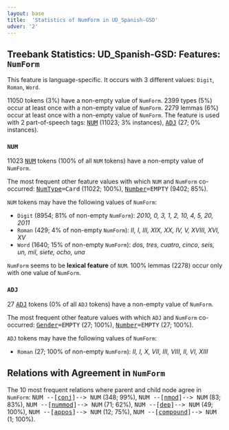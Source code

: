 ```yaml
---
layout: base
title:  'Statistics of NumForm in UD_Spanish-GSD'
udver: '2'
---
```


## Treebank Statistics: UD_Spanish-GSD: Features: `NumForm`

This feature is language-specific.
It occurs with 3 different values: `Digit`, `Roman`, `Word`.

11050 tokens (3%) have a non-empty value of `NumForm`.
2399 types (5%) occur at least once with a non-empty value of `NumForm`.
2279 lemmas (6%) occur at least once with a non-empty value of `NumForm`.
The feature is used with 2 part-of-speech tags: <tt><a href="es_gsd-pos-NUM.html">NUM</a></tt> (11023; 3% instances), <tt><a href="es_gsd-pos-ADJ.html">ADJ</a></tt> (27; 0% instances).

### `NUM`

11023 <tt><a href="es_gsd-pos-NUM.html">NUM</a></tt> tokens (100% of all `NUM` tokens) have a non-empty value of `NumForm`.

The most frequent other feature values with which `NUM` and `NumForm` co-occurred: <tt><a href="es_gsd-feat-NumType.html">NumType</a></tt><tt>=Card</tt> (11022; 100%), <tt><a href="es_gsd-feat-Number.html">Number</a></tt><tt>=EMPTY</tt> (9402; 85%).

`NUM` tokens may have the following values of `NumForm`:

* `Digit` (8954; 81% of non-empty `NumForm`): <em>2010, 0, 3, 1, 2, 10, 4, 5, 20, 2011</em>
* `Roman` (429; 4% of non-empty `NumForm`): <em>II, I, III, XIX, XX, IV, V, XVIII, XVI, XV</em>
* `Word` (1640; 15% of non-empty `NumForm`): <em>dos, tres, cuatro, cinco, seis, un, mil, siete, ocho, una</em>

`NumForm` seems to be **lexical feature** of `NUM`. 100% lemmas (2278) occur only with one value of `NumForm`.

### `ADJ`

27 <tt><a href="es_gsd-pos-ADJ.html">ADJ</a></tt> tokens (0% of all `ADJ` tokens) have a non-empty value of `NumForm`.

The most frequent other feature values with which `ADJ` and `NumForm` co-occurred: <tt><a href="es_gsd-feat-Gender.html">Gender</a></tt><tt>=EMPTY</tt> (27; 100%), <tt><a href="es_gsd-feat-Number.html">Number</a></tt><tt>=EMPTY</tt> (27; 100%).

`ADJ` tokens may have the following values of `NumForm`:

* `Roman` (27; 100% of non-empty `NumForm`): <em>II, I, X, VII, III, VIII, Il, VI, XIII</em>

## Relations with Agreement in `NumForm`

The 10 most frequent relations where parent and child node agree in `NumForm`:
<tt>NUM --[<tt><a href="es_gsd-dep-conj.html">conj</a></tt>]--> NUM</tt> (348; 99%),
<tt>NUM --[<tt><a href="es_gsd-dep-nmod.html">nmod</a></tt>]--> NUM</tt> (83; 83%),
<tt>NUM --[<tt><a href="es_gsd-dep-nummod.html">nummod</a></tt>]--> NUM</tt> (71; 62%),
<tt>NUM --[<tt><a href="es_gsd-dep-dep.html">dep</a></tt>]--> NUM</tt> (49; 100%),
<tt>NUM --[<tt><a href="es_gsd-dep-appos.html">appos</a></tt>]--> NUM</tt> (12; 75%),
<tt>NUM --[<tt><a href="es_gsd-dep-compound.html">compound</a></tt>]--> NUM</tt> (1; 100%).

